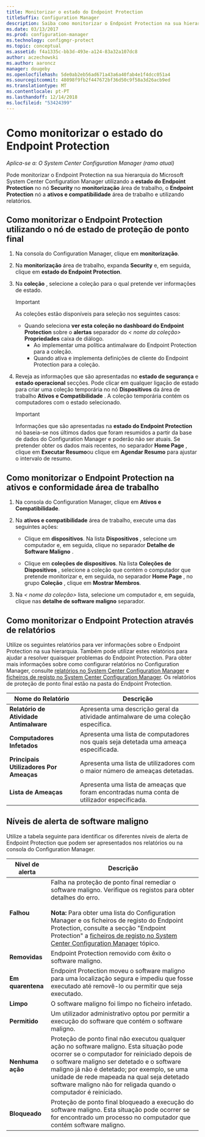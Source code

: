 ```yaml
---
title: Monitorizar o estado do Endpoint Protection
titleSuffix: Configuration Manager
description: Saiba como monitorizar o Endpoint Protection na sua hierarquia do System Center Configuration Manager.
ms.date: 03/13/2017
ms.prod: configuration-manager
ms.technology: configmgr-protect
ms.topic: conceptual
ms.assetid: f4a1335c-bb3d-493e-a124-83a32a107dc8
author: aczechowski
ms.author: aaroncz
manager: dougeby
ms.openlocfilehash: 5de0ab2eb56ad671a43a6a40fab4e1f4dcc051a4
ms.sourcegitcommit: 48098f9fb2f447672bf36d50c9f58a3d26acb9ed
ms.translationtype: MT
ms.contentlocale: pt-PT
ms.lasthandoff: 12/14/2018
ms.locfileid: "53424399"
---
```

# <a name="how-to-monitor-endpoint-protection-status"></a>Como monitorizar o estado do Endpoint Protection

*Aplica-se a: O System Center Configuration Manager (ramo atual)*

Pode monitorizar o Endpoint Protection na sua hierarquia do Microsoft System Center Configuration Manager utilizando a **estado do Endpoint Protection** no nó **Security** no **monitorização**  área de trabalho, o **Endpoint Protection** nó a **ativos e compatibilidade** área de trabalho e utilizando relatórios.  

##  <a name="BKMK_1"></a> Como monitorizar o Endpoint Protection utilizando o nó de estado de proteção de ponto final  

1. Na consola do Configuration Manager, clique em **monitorização**.  

2. Na **monitorização** área de trabalho, expanda **Security** e, em seguida, clique em **estado do Endpoint Protection**.  

3. Na **coleção** , selecione a coleção para o qual pretende ver informações de estado.  

   > [!IMPORTANT]
   >  As coleções estão disponíveis para seleção nos seguintes casos:  
   > 
   > - Quando seleciona **ver esta coleção no dashboard do Endpoint Protection** sobre o **alertas** separador do <em>< nome da coleção\></em>   **Propriedades** caixa de diálogo.  
   >   -   Ao implementar uma política antimalware do Endpoint Protection para a coleção.  
   >   -   Quando ativa e implementa definições de cliente do Endpoint Protection para a coleção.  

4. Reveja as informações que são apresentadas no **estado de segurança** e **estado operacional** secções. Pode clicar em qualquer ligação de estado para criar uma coleção temporária no nó **Dispositivos** da área de trabalho **Ativos e Compatibilidade** . A coleção temporária contém os computadores com o estado selecionado.  

   > [!IMPORTANT]  
   >  Informações que são apresentadas na **estado do Endpoint Protection** nó baseia-se nos últimos dados que foram resumidos a partir da base de dados do Configuration Manager e poderão não ser atuais. Se pretender obter os dados mais recentes, no separador **Home Page** , clique em **Executar Resumo**ou clique em **Agendar Resumo** para ajustar o intervalo de resumo.  

##  <a name="BKMK_2"></a> Como monitorizar o Endpoint Protection na ativos e conformidade área de trabalho  

1.  Na consola do Configuration Manager, clique em **Ativos e Compatibilidade**.  

2.  Na **ativos e compatibilidade** área de trabalho, execute uma das seguintes ações:  

    -   Clique em **dispositivos**. Na lista **Dispositivos** , selecione um computador e, em seguida, clique no separador **Detalhe de Software Maligno** .  

    -   Clique em **coleções de dispositivos**. Na lista **Coleções de Dispositivos** , selecione a coleção que contém o computador que pretende monitorizar e, em seguida, no separador **Home Page** , no grupo **Coleção** , clique em **Mostrar Membros**.  

3.  Na *< nome da coleção\>*  lista, selecione um computador e, em seguida, clique nas **detalhe de software maligno** separador.  

##  <a name="BKMK_3"></a> Como monitorizar o Endpoint Protection através de relatórios  
 Utilize os seguintes relatórios para ver informações sobre o Endpoint Protection na sua hierarquia. Também pode utilizar estes relatórios para ajudar a resolver quaisquer problemas do Endpoint Protection. Para obter mais informações sobre como configurar relatórios no Configuration Manager, consulte [relatórios no System Center Configuration Manager](../../core/servers/manage/reporting.md) e [ficheiros de registo no System Center Configuration Manager](../../core/plan-design/hierarchy/log-files.md). Os relatórios de proteção de ponto final estão na pasta do Endpoint Protection.  

|Nome do Relatório|Descrição|  
|-----------------|-----------------|  
|**Relatório de Atividade Antimalware**|Apresenta uma descrição geral da atividade antimalware de uma coleção específica.|  
|**Computadores Infetados**|Apresenta uma lista de computadores nos quais seja detetada uma ameaça especificada.|  
|**Principais Utilizadores Por Ameaças**|Apresenta uma lista de utilizadores com o maior número de ameaças detetadas.|  
|**Lista de Ameaças**|Apresenta uma lista de ameaças que foram encontradas numa conta de utilizador especificada.|  

## <a name="malware-alert-levels"></a>Níveis de alerta de software maligno  
 Utilize a tabela seguinte para identificar os diferentes níveis de alerta de Endpoint Protection que podem ser apresentados nos relatórios ou na consola do Configuration Manager.  

|Nível de alerta|Descrição|  
|-----------------|-----------------|  
|**Falhou**|Falha na proteção de ponto final remediar o software maligno. Verifique os registos para obter detalhes do erro.<br /><br /> **Nota:** Para obter uma lista do Configuration Manager e os ficheiros de registo do Endpoint Protection, consulte a secção "Endpoint Protection" a [ficheiros de registo no System Center Configuration Manager](../../core/plan-design/hierarchy/log-files.md) tópico.|  
|**Removidas**|Endpoint Protection removido com êxito o software maligno.|  
|**Em quarentena**|Endpoint Protection moveu o software maligno para uma localização segura e impediu que fosse executado até removê-lo ou permitir que seja executado.|  
|**Limpo**|O software maligno foi limpo no ficheiro infetado.|  
|**Permitido**|Um utilizador administrativo optou por permitir a execução do software que contém o software maligno.|  
|**Nenhuma ação**|Proteção de ponto final não executou qualquer ação no software maligno. Esta situação pode ocorrer se o computador for reiniciado depois de o software maligno ser detetado e o software maligno já não é detetado; por exemplo, se uma unidade de rede mapeada na qual seja detetado software maligno não for religada quando o computador é reiniciado.|  
|**Bloqueado**|Proteção de ponto final bloqueado a execução do software maligno. Esta situação pode ocorrer se for encontrado um processo no computador que contém software maligno.|
